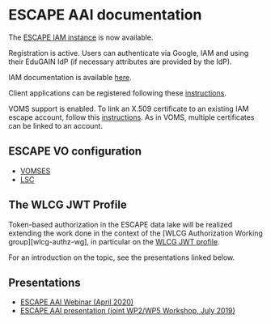 # ESCAPE AAI documentation

The [ESCAPE IAM instance][escape-iam] is now available.

Registration is active. Users can authenticate via Google, IAM and using their
EduGAIN IdP (if necessary attributes are provided by the IdP). 

IAM documentation is available [here][iam-docs].

Client applications can be registered following these
[instructions][client-registration].

VOMS support is enabled. To link an X.509 certificate to an existing IAM escape
account, follow this [instructions][x509-linking]. As in VOMS, multiple
certificates can be linked to an account.

## ESCAPE VO configuration

- [VOMSES](./voms-config/voms-escape.cloud.cnaf.infn.it.vomses)
- [LSC](./voms-config/voms-escape.cloud.cnaf.infn.it.lsc)

## The WLCG JWT Profile

Token-based authorization in the ESCAPE data lake will be realized extending
the work done in the context of the [WLCG Authorization Working group][wlcg-authz-wg],
in particular on the [WLCG JWT profile][wlcg-jwt-profile].

For an introduction on the topic, see the presentations linked below.

## Presentations

- [ESCAPE AAI Webinar (April 2020)][escape-aai-webinar]
- [ESCAPE AAI presentation (joint WP2/WP5 Workshop, July 2019)][escape-aai-slides-020719]

[wlcg-jwt-profile]: https://zenodo.org/record/3460258
[escape-iam]: https://iam-escape.cloud.cnaf.infn.it
[iam-docs]: https://indigo-iam.github.io/docs
[client-registration]: https://indigo-iam.github.io/docs/v/current/user-guide/client-registration.html
[x509-linking]: https://indigo-iam.github.io/docs/v/current/user-guide/account-linking/x509.html
[escape-aai-slides-020719]: https://indico.in2p3.fr/event/19214/contributions/73463/attachments/54261/70956/ESCAPE-AAI-020719.pdf
[escape-aai-webinar]: https://indico.in2p3.fr/event/21072/
